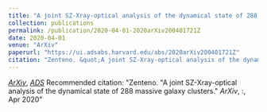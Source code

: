 ```yaml
---
title: "A joint SZ-Xray-optical analysis of the dynamical state of 288 massive galaxy clusters"
collection: publications
permalink: /publication/2020-04-01-2020arXiv200401721Z
date: 2020-04-01
venue: "ArXiv"
paperurl: "https://ui.adsabs.harvard.edu/abs/2020arXiv200401721Z"
citation: "Zenteno. &quot;A joint SZ-Xray-optical analysis of the dynamical state of 288 massive galaxy clusters.&quot; <i>ArXiv</i>, :, Apr 2020"
---
```


[*ArXiv*](https://arxiv.org/abs/2004.01721), [*ADS*](https://ui.adsabs.harvard.edu/abs/2020arXiv200401721Z)
Recommended citation: "Zenteno. &quot;A joint SZ-Xray-optical analysis of the dynamical state of 288 massive galaxy clusters.&quot; <i>ArXiv</i>, :, Apr 2020"
